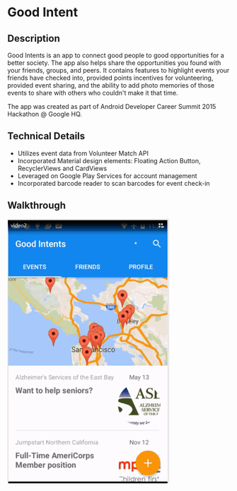 # Good Intent

Description
----
Good Intents is an app to connect good people to good opportunities for a better society.  The app also helps share the opportunities you found with your friends, groups, and peers.
It contains features to highlight events your friends have checked into, provided points incentives for volunteering, provided event sharing, and the ability to add photo memories of those events to share with others who couldn't make it that time.

The app was created as part of Android Developer Career Summit 2015 Hackathon @ Google HQ.

Technical Details
----
- Utilizes event data from Volunteer Match API 
- Incorporated Material design elements: Floating Action Button, RecyclerViews and CardViews
- Leveraged on Google Play Services for account management
- Incorporated barcode reader to scan barcodes for event check-in

Walkthrough
---
![Video Walkthrough](goodintent.gif)
